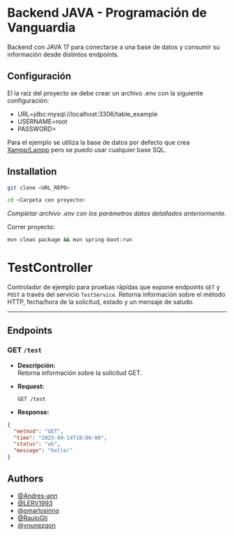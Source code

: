 
# Backend JAVA - Programación de Vanguardia 

Backend con JAVA 17 para conectarse a una base de datos y consumir su información desde distintos endpoints.


## Configuración

El la raíz del proyecto se debe crear un archivo .env con la siguiente configuración:

- URL=jdbc:mysql://localhost:3306/table_example
- USERNAME=root
- PASSWORD=

Para el ejemplo se utiliza la base de datos por defecto que crea [Xampp/Lampp](https://www.apachefriends.org/es/index.html) pero se puedo usar cualquier base SQL.



## Installation

```bash
git clone <URL_REPO>

cd <Carpeta con proyecto>
```

*Completar archivo .env con los parámetros datos detallados anteriormente.*

Correr proyecto:
```bash
mvn clean package && mvn spring-boot:run
```

# TestController

Controlador de ejemplo para pruebas rápidas que expone endpoints `GET` y `POST` a través del servicio `TestService`. Retorna información sobre el método HTTP, fecha/hora de la solicitud, estado y un mensaje de saludo.

---

## Endpoints

### GET `/test`

- **Descripción:**  
  Retorna información sobre la solicitud GET.

- **Request:**
  ```http
  GET /test

- **Response:**
```json
{
  "method": "GET",
  "time": "2025-09-14T18:00:00",
  "status": "ok",
  "message": "hello!"
}
```

## Authors

- [@Andres-ann](https://github.com/Andres-ann)
- [@LERV1993](https://github.com/LERV1993)
- [@omarlosinno](https://github.com/omarlosinno)
- [@RauloGti](https://github.com/RauloGti)
- [@ynunezgon](https://github.com/ynunezgon)